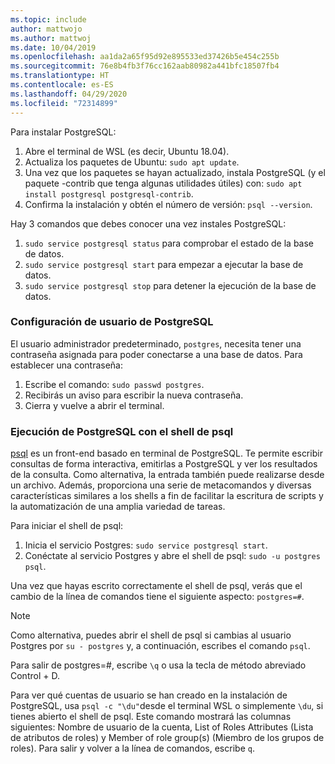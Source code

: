 ```yaml
---
ms.topic: include
author: mattwojo
ms.author: mattwoj
ms.date: 10/04/2019
ms.openlocfilehash: aa1da2a65f95d92e895533ed37426b5e454c255b
ms.sourcegitcommit: 76e8b4fb3f76cc162aab80982a441bfc18507fb4
ms.translationtype: HT
ms.contentlocale: es-ES
ms.lasthandoff: 04/29/2020
ms.locfileid: "72314899"
---
```

Para instalar PostgreSQL:

1. Abre el terminal de WSL (es decir, Ubuntu 18.04).
2. Actualiza los paquetes de Ubuntu: `sudo apt update`.
3. Una vez que los paquetes se hayan actualizado, instala PostgreSQL (y el paquete -contrib que tenga algunas utilidades útiles) con: `sudo apt install postgresql postgresql-contrib`.
4. Confirma la instalación y obtén el número de versión: `psql --version`.

Hay 3 comandos que debes conocer una vez instales PostgreSQL:

1. `sudo service postgresql status` para comprobar el estado de la base de datos.
2. `sudo service postgresql start` para empezar a ejecutar la base de datos.
3. `sudo service postgresql stop` para detener la ejecución de la base de datos.

### <a name="postgresql-user-setup"></a>Configuración de usuario de PostgreSQL

El usuario administrador predeterminado, `postgres`, necesita tener una contraseña asignada para poder conectarse a una base de datos. Para establecer una contraseña:

1. Escribe el comando: `sudo passwd postgres`.
2. Recibirás un aviso para escribir la nueva contraseña.
3. Cierra y vuelve a abrir el terminal.

### <a name="run-postgresql-with-psql-shell"></a>Ejecución de PostgreSQL con el shell de psql

[psql](https://www.postgresql.org/docs/10/app-psql.html) es un front-end basado en terminal de PostgreSQL. Te permite escribir consultas de forma interactiva, emitirlas a PostgreSQL y ver los resultados de la consulta. Como alternativa, la entrada también puede realizarse desde un archivo. Además, proporciona una serie de metacomandos y diversas características similares a los shells a fin de facilitar la escritura de scripts y la automatización de una amplia variedad de tareas.

Para iniciar el shell de psql:

1. Inicia el servicio Postgres: `sudo service postgresql start`.
2. Conéctate al servicio Postgres y abre el shell de psql: `sudo -u postgres psql`.

Una vez que hayas escrito correctamente el shell de psql, verás que el cambio de la línea de comandos tiene el siguiente aspecto: `postgres=#`.

> [!NOTE]
> Como alternativa, puedes abrir el shell de psql si cambias al usuario Postgres por `su - postgres` y, a continuación, escribes el comando `psql`.

Para salir de postgres=#, escribe `\q` o usa la tecla de método abreviado Control + D.

Para ver qué cuentas de usuario se han creado en la instalación de PostgreSQL, usa `psql -c "\du"`desde el terminal WSL o simplemente `\du`, si tienes abierto el shell de psql. Este comando mostrará las columnas siguientes: Nombre de usuario de la cuenta, List of Roles Attributes (Lista de atributos de roles) y Member of role group(s) (Miembro de los grupos de roles). Para salir y volver a la línea de comandos, escribe `q`.
